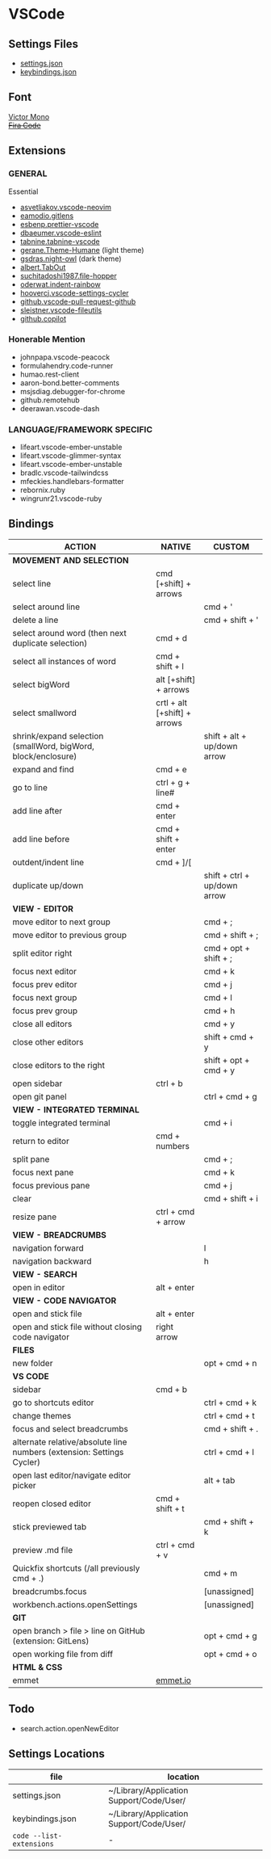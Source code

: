 # VSCode

## Settings Files

- [settings.json](./settings.json)
- [keybindings.json](./keybindings.json)

## Font

[Victor Mono](https://rubjo.github.io/victor-mono/) </br>
~~[Fira Code](https://github.com/tonsky/FiraCode)~~

## Extensions

### GENERAL

Essential
- [asvetliakov.vscode-neovim](https://github.com/vscode-neovim/vscode-neovim)
- [eamodio.gitlens](https://github.com/gitkraken/vscode-gitlens)
- [esbenp.prettier-vscode](https://github.com/prettier/prettier-vscode)
- [dbaeumer.vscode-eslint](https://github.com/Microsoft/vscode-eslint)
- [tabnine.tabnine-vscode](https://github.com/codota/tabnine-vscode)
- [gerane.Theme-Humane](https://github.com/gerane/VSCodeThemes) (light theme)
- [gsdras.night-owl](https://github.com/sdras/night-owl-vscode-theme) (dark theme)
- [albert.TabOut](https://github.com/albertromkes/tabout)
- [suchitadoshi1987.file-hopper](https://github.com/suchitadoshi1987/related-files-hopper)
- [oderwat.indent-rainbow](https://github.com/oderwat/vscode-indent-rainbow)
- [hoovercj.vscode-settings-cycler](https://github.com/hoovercj/vscode-api-playground)
- [github.vscode-pull-request-github](https://github.com/Microsoft/vscode-pull-request-github)
- [sleistner.vscode-fileutils](https://github.com/sleistner/vscode-fileutils)
- [github.copilot](https://marketplace.visualstudio.com/items?itemName=GitHub.copilot)

### Honerable Mention
- johnpapa.vscode-peacock
- formulahendry.code-runner
- humao.rest-client
- aaron-bond.better-comments
- msjsdiag.debugger-for-chrome
- github.remotehub
- deerawan.vscode-dash

### LANGUAGE/FRAMEWORK SPECIFIC
- lifeart.vscode-ember-unstable
- lifeart.vscode-glimmer-syntax
- lifeart.vscode-ember-unstable
- bradlc.vscode-tailwindcss
- mfeckies.handlebars-formatter
- rebornix.ruby
- wingrunr21.vscode-ruby

## Bindings

| ACTION | NATIVE | CUSTOM |
| ------ | ------ | ------ |
| **MOVEMENT AND SELECTION** <!---->
| select line | cmd [+shift] + arrows
| select around line | | cmd + '
| delete a line | | cmd + shift + '
| select around word (then next duplicate selection) | cmd + d
| select all instances of word| cmd + shift + l
| select bigWord | alt [+shift] + arrows
| select smallword | crtl + alt [+shift] + arrows
| shrink/expand selection (smallWord, bigWord, block/enclosure) | | shift + alt + up/down arrow
| expand and find | cmd + e
| go to line | ctrl + g + line#
| add line after | cmd + enter
| add line before | cmd + shift + enter
| outdent/indent line | cmd + ]/[
| duplicate up/down | | shift + ctrl + up/down arrow
| **VIEW - EDITOR** <!---->
| move editor to next group | | cmd + ;
| move editor to previous group | | cmd + shift + ;
| split editor right | | cmd + opt + shift + ;
| focus next editor | | cmd + k
| focus prev editor | | cmd + j
| focus next group | | cmd + l
| focus prev group | | cmd + h
| close all editors | | cmd + y
| close other editors | | shift + cmd + y
| close editors to the right | | shift + opt + cmd + y
| open sidebar | ctrl + b
| open git panel | | ctrl + cmd + g
| **VIEW - INTEGRATED TERMINAL** <!---->
| toggle integrated terminal | | cmd + i
| return to editor | cmd + numbers |
| split pane | | cmd + ;
| focus next pane | | cmd + k
| focus previous pane | | cmd + j
| clear | | cmd + shift + i
| resize pane | ctrl + cmd + arrow
| **VIEW - BREADCRUMBS** <!---->
| navigation forward | | l
| navigation backward | | h
| **VIEW - SEARCH** <!---->
| open in editor | alt + enter
| **VIEW - CODE NAVIGATOR** <!---->
| open and stick file | alt + enter
| open and stick file without closing code navigator | right arrow
| **FILES** <!----> 
| new folder | | opt + cmd + n
| **VS CODE** <!---->
| sidebar | cmd + b |
| go to shortcuts editor | | ctrl + cmd + k
| change themes | | ctrl + cmd + t
| focus and select breadcrumbs | | cmd + shift + .
| alternate relative/absolute line numbers (extension: Settings Cycler) | | ctrl + cmd + l
| open last editor/navigate editor picker | | alt + tab
| reopen closed editor | cmd + shift + t
| stick previewed tab | | cmd + shift + k 
| preview .md file | ctrl + cmd + v
| Quickfix shortcuts (/all previously cmd + .) | | cmd + m
| breadcrumbs.focus | | [unassigned]
| workbench.actions.openSettings | | [unassigned]
| **GIT** <!---->
| open branch > file > line on GitHub (extension: GitLens) | | opt + cmd + g
| open working file from diff | | opt + cmd + o
| **HTML & CSS** <!---->
| emmet | [emmet.io](https://emmet.io/)

## Todo
- search.action.openNewEditor

## Settings Locations

| file                                 | location                                 |
| ------------------------------------ | ---------------------------------------- |
| settings.json | ~/Library/Application Support/Code/User/ |
| keybindings.json | ~/Library/Application Support/Code/User/ |
| `code --list-extensions` | -
